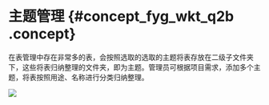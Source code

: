 # 主题管理 {#concept_fyg_wkt_q2b .concept}

在表管理中存在非常多的表，会按照选取的选取的主题将表存放在二级子文件夹下，这些将表归纳整理的文件夹，即为主题。管理员可根据项目需求，添加多个主题，将表按照用途、名称进行分类归纳整理。

![](http://static-aliyun-doc.oss-cn-hangzhou.aliyuncs.com/assets/img/16342/15367348688397_zh-CN.png)


